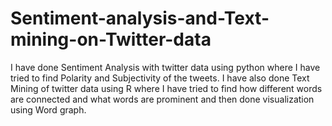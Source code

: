 # Sentiment-analysis-and-Text-mining-on-Twitter-data
I have done Sentiment Analysis with twitter data using python where I have tried to find Polarity and Subjectivity of the tweets.    I have also done Text Mining of twitter data using R where I have tried to find how different words are connected and what words are prominent and then done visualization using Word graph. 
